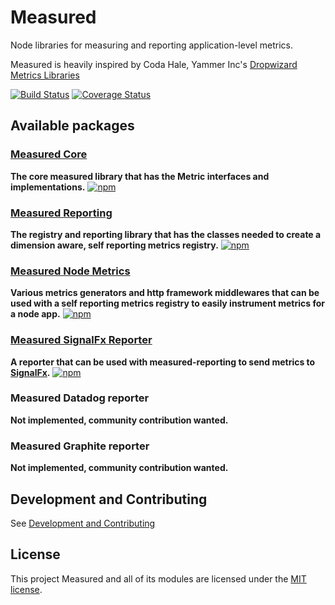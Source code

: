 # Measured

Node libraries for measuring and reporting application-level metrics.

Measured is heavily inspired by Coda Hale, Yammer Inc's [Dropwizard Metrics Libraries](https://github.com/dropwizard/metrics)

[![Build Status](https://secure.travis-ci.org/yaorg/node-measured.png?branch=master)](http://travis-ci.org/yaorg/node-measured) [![Coverage Status](https://coveralls.io/repos/github/yaorg/node-measured/badge.svg?branch=master)](https://coveralls.io/github/yaorg/node-measured?branch=master)

## Available packages

### [Measured Core](packages/measured-core)

**The core measured library that has the Metric interfaces and implementations.**
[![npm](https://img.shields.io/npm/v/measured-core.svg)](https://www.npmjs.com/package/measured-core) 

### [Measured Reporting](packages/measured-reporting)

**The registry and reporting library that has the classes needed to create a dimension aware, self reporting metrics registry.**
[![npm](https://img.shields.io/npm/v/measured-reporting.svg)](https://www.npmjs.com/package/measured-reporting) 

### [Measured Node Metrics](packages/measured-node-metrics)

**Various metrics generators and http framework middlewares that can be used with a self reporting metrics registry to easily instrument metrics for a node app.**
[![npm](https://img.shields.io/npm/v/measured-node-metrics.svg)](https://www.npmjs.com/package/measured-node-metrics) 

### [Measured SignalFx Reporter](packages/measured-signalfx-reporter)

**A reporter that can be used with measured-reporting to send metrics to [SignalFx](https://signalfx.com/).**
[![npm](https://img.shields.io/npm/v/measured-signalfx-reporter.svg)](https://www.npmjs.com/package/measured-signalfx-reporter) 

### Measured Datadog reporter

**Not implemented, community contribution wanted.**

### Measured Graphite reporter

**Not implemented, community contribution wanted.**


## Development and Contributing

See [Development and Contributing](https://github.com/yaorg/node-measured/blob/master/CONTRIBUTING.md)

## License

This project Measured and all of its modules are licensed under the [MIT license](https://github.com/yaorg/node-measured/blob/master/LICENSE).
